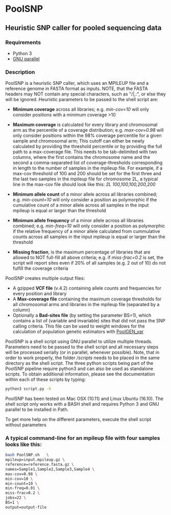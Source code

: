 # PoolSNP

## Heuristic SNP caller for pooled sequencing data

### Requirements

* Python 3
* [GNU parallel](https://www.gnu.org/software/parallel/)

### Description

PoolSNP is a heuristic SNP caller, which uses an MPILEUP file and a reference genome in FASTA format as inputs. NOTE, that the FASTA headers may NOT contain any special characters, such as "/\|,:", or else they will be ignored. Heuristic parameters to be passed to the shell script are:

* **Minimum coverage** across all libraries; e.g. *min-cov=10* will only consider positions with a minimum coverage >10

* **Maximum coverage** is calculated for every library and chromosomal arm as the percentile of a coverage distribution; e.g. *max-cov=0.98* will only consider positions within the 98% coverage percentile for a given sample and chromosomal arm; This cutoff can either be newly calculated by providing the threshold percentile or by providing the full path to a max-coverage file. This needs to be tab-delimited with two columns, where the first contains the chromosome name and the second a comma-separated list of coverage-thresholds corresponding in length to the number of samples in the mpileup file. For example, if a max-cov threshold of 100 and 200 should be set for the first three and the last two samples in the mpileup file for chromosome 2L, a typical line in the max-cov file should look like this: *2L 100,100,100,200,200*

* **Minimum allele count** of a minor allele across all libraries combined; e.g. *min-count=10* will only consider a position as polymorphic if the cumulative count of a minor allele across all samples in the input mpileup is equal or larger than the threshold

* **Minimum allele frequency** of a minor allele across all libraries combined; e.g. *min-freq=10* will only consider a position as polymorphic if the relative frequency of a minor allele calculated from cummulative counts across all samples in the input mpileup is equal or larger than the threshold

* **Missing fraction**, is the maximum percentage of libraries that are allowed to NOT full-fill all above criteria; e.g. if *miss-frac=0.2* is set, the script will report sites even if 20% of all samples (e.g. 2 out of 10) do not fulfill the coverage criteria

PoolSNP creates multiple output files:
* A gzipped **VCF file** (v.4.2) containing  allele counts and frequencies for every position and library
* A **Max-coverage file** containing the maximum coverage thresholds for all chromosomal arms and libraries in the mpileup file (separated by a column)
* Optionally a **Bad-sites file** (by setting the parameter BS=1), which contains a list of (variable and invariable) sites that did not pass the SNP calling criteria. This file can be used to weight windows for the calculation of population genetic estimators with [PoolGEN_var](https://github.com/capoony/DrosEU_pipeline#4-calculate-window-wise-population-genetics-parameters-tajimas-pi-wattersons-theta-and-tajimas-d-using-pool-seq-corrections-following-kofler-et-al-2011)

PoolSNP is a shell script using GNU parallel to utilize multiple threads. Parameters need to be passed to the shell script and all necessary steps will be processed serially (or in parallel, whenever possible). Note, that in order to work properly, the folder */scripts* needs to be placed in the same directory as the shell script. The three python scripts being part of the PoolSNP pipeline require python3 and can also be used as standalone scripts. To obtain additional information, please see the documentation within each of these scripts by typing:

```bash
python3 script.py -h
```

PoolSNP has been tested on Mac OSX (10.11) and Linux Ubuntu (16.10). The shell script only works with a BASH shell and requires Python 3 and GNU parallel to be installed in Path.

To get more help on the different parameters, execute the shell script without parameters

### A typical command-line for an mpileup file with four samples looks like this:

```bash
bash PoolSNP.sh   \
mpileup=input.mpileup.gz \
reference=reference.fasta.gz \
names=Sample1,Sample2,Sample3,Sample4 \
max-cov=0.98 \
min-cov=10 \
min-count=10 \
min-freq=0.01 \
miss-frac=0.2 \
jobs=22 \
BS=1 \
output=output-file
```
